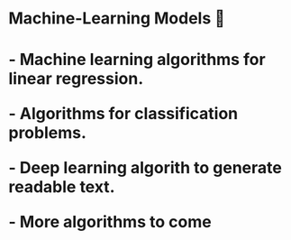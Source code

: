 <h1 style= "textSize: 40px"> Machine-Learning Models 🧠<h1>
  <p style= "textSize:16px"> <b> - Machine learning algorithms for linear regression. <b> <p>
   <p style= "textSize:16px"> <b>- Algorithms for classification problems. <b> <p>
     <p style= "textSize:16px"> <b>- Deep learning algorith to generate readable text. <b> <p>
       <p style= "textSize:16px"> <b>- More algorithms to come <b> <p>
